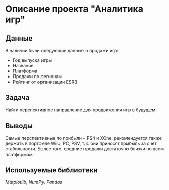 # Описание проекта "Аналитика игр"

## Данные
В наличии были следующие данные о продажи игр:
- Год выпуска игры 
- Название
- Платформа
- Продажи по регионам 
- Рейтинг от организации ESRB 

## Задача
Найти перспективное направление для продвижения игр в будущем

## Выводы
Самые перспективные по прибыли - PS4 и XOne, рекомендуется также держать в портфеле WiiU, PC, PSV, т.к. они приносят прибыль за счет стабильности. Более того, средние продажи достаточно близки по всем платформам.

## Используемые библиотеки
*Matplotlib, NumPy, Pandas*
